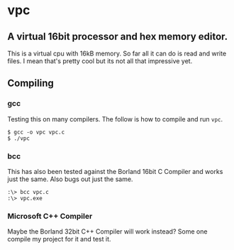 vpc
===

## A virtual 16bit processor and hex memory editor.

This is a virtual cpu with 16kB memory. So far all it can do is read
and write files. I mean that's pretty cool but its not all that
impressive yet.

## Compiling

### gcc

Testing this on many compilers. The follow is how to compile
and run `vpc`.

    $ gcc -o vpc vpc.c
    $ ./vpc

### bcc

This has also been tested against the Borland 16bit C Compiler and
works just the same. Also bugs out just the same.

    :\> bcc vpc.c
    :\> vpc.exe

### Microsoft C++ Compiler

Maybe the Borland 32bit C++ Compiler will work instead? Some one
compile my project for it and test it.
